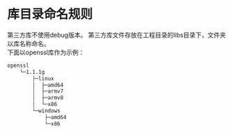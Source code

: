 # 库目录命名规则

第三方库不使用debug版本。
第三方库文件存放在工程目录的libs目录下，文件夹以库名称命名。  
下面以openssl库作为示例：  

```txt
openssl
    └─1.1.1g
        ├─linux
        │  ├─amd64
        │  ├─armv7
        │  ├─armv8
        │  └─x86
        └─windows
            ├─amd64
            └─x86
```
